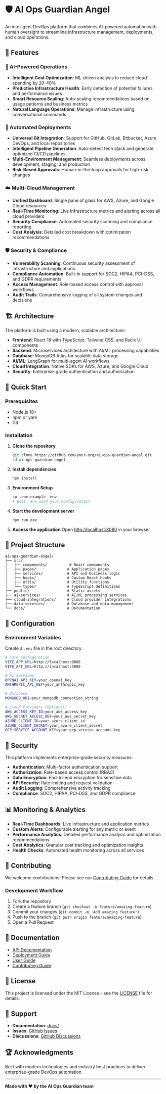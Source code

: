 # 🛡️ AI Ops Guardian Angel

An intelligent DevOps platform that combines AI-powered automation with human oversight to streamline infrastructure management, deployments, and cloud operations.

## 🎯 Features

### 🤖 AI-Powered Operations
- **Intelligent Cost Optimization**: ML-driven analysis to reduce cloud spending by 20-40%
- **Predictive Infrastructure Health**: Early detection of potential failures and performance issues
- **Smart Resource Scaling**: Auto-scaling recommendations based on usage patterns and business metrics
- **Natural Language Operations**: Manage infrastructure using conversational commands

### 🚀 Automated Deployments
- **Universal Git Integration**: Support for GitHub, GitLab, Bitbucket, Azure DevOps, and local repositories
- **Intelligent Pipeline Generation**: Auto-detect tech stack and generate optimized CI/CD pipelines
- **Multi-Environment Management**: Seamless deployments across development, staging, and production
- **Risk-Based Approvals**: Human-in-the-loop approvals for high-risk changes

### ☁️ Multi-Cloud Management
- **Unified Dashboard**: Single pane of glass for AWS, Azure, and Google Cloud resources
- **Real-Time Monitoring**: Live infrastructure metrics and alerting across all cloud providers
- **Security Compliance**: Automated security scanning and compliance reporting
- **Cost Analysis**: Detailed cost breakdown with optimization recommendations

### 🛡️ Security & Compliance
- **Vulnerability Scanning**: Continuous security assessment of infrastructure and applications
- **Compliance Automation**: Built-in support for SOC2, HIPAA, PCI-DSS, and GDPR requirements
- **Access Management**: Role-based access control with approval workflows
- **Audit Trails**: Comprehensive logging of all system changes and decisions

## 🏗️ Architecture

The platform is built using a modern, scalable architecture:

- **Frontend**: React 18 with TypeScript, Tailwind CSS, and Radix UI components
- **Backend**: Microservices architecture with AI/ML processing capabilities
- **Database**: MongoDB Atlas for scalable data storage
- **AI/ML**: LangGraph for multi-agent AI workflows
- **Cloud Integration**: Native SDKs for AWS, Azure, and Google Cloud
- **Security**: Enterprise-grade authentication and authorization

## 🚀 Quick Start

### Prerequisites
- Node.js 18+ 
- npm or yarn
- Git

### Installation

1. **Clone the repository**
   ```bash
   git clone https://github.com/your-org/ai-ops-guardian-angel.git
   cd ai-ops-guardian-angel
   ```

2. **Install dependencies**
   ```bash
   npm install
   ```

3. **Environment Setup**
   ```bash
   cp .env.example .env
   # Edit .env with your configuration
   ```

4. **Start the development server**
   ```bash
   npm run dev
   ```

5. **Access the application**
   Open [http://localhost:8080](http://localhost:8080) in your browser

## 📁 Project Structure

```
ai-ops-guardian-angel/
├── src/
│   ├── components/          # React components
│   ├── pages/              # Application pages
│   ├── services/           # API and business logic
│   ├── hooks/              # Custom React hooks
│   ├── utils/              # Utility functions
│   └── types/              # TypeScript definitions
├── public/                 # Static assets
├── ai-services/            # AI/ML processing services
├── cloud-integrations/     # Cloud provider integrations
├── data-services/          # Database and data management
└── docs/                   # Documentation
```

## 🔧 Configuration

### Environment Variables

Create a `.env` file in the root directory:

```bash
# Core Configuration
VITE_APP_URL=http://localhost:8080
VITE_API_URL=http://localhost:3000

# AI Services
OPENAI_API_KEY=your_openai_key
ANTHROPIC_API_KEY=your_anthropic_key

# Database
MONGODB_URI=your_mongodb_connection_string

# Cloud Providers (Optional)
AWS_ACCESS_KEY_ID=your_aws_access_key
AWS_SECRET_ACCESS_KEY=your_aws_secret_key
AZURE_CLIENT_ID=your_azure_client_id
AZURE_CLIENT_SECRET=your_azure_client_secret
GCP_SERVICE_ACCOUNT_KEY=your_gcp_service_account_key
```

## 🔐 Security

This platform implements enterprise-grade security measures:

- **Authentication**: Multi-factor authentication support
- **Authorization**: Role-based access control (RBAC)
- **Data Encryption**: End-to-end encryption for sensitive data
- **API Security**: Rate limiting and request validation
- **Audit Logging**: Comprehensive activity tracking
- **Compliance**: SOC2, HIPAA, PCI-DSS, and GDPR compliance

## 📊 Monitoring & Analytics

- **Real-Time Dashboards**: Live infrastructure and application metrics
- **Custom Alerts**: Configurable alerting for any metric or event
- **Performance Analytics**: Detailed performance analysis and optimization recommendations
- **Cost Analytics**: Granular cost tracking and optimization insights
- **Health Checks**: Automated health monitoring across all services

## 🤝 Contributing

We welcome contributions! Please see our [Contributing Guide](CONTRIBUTING.md) for details.

### Development Workflow

1. Fork the repository
2. Create a feature branch (`git checkout -b feature/amazing-feature`)
3. Commit your changes (`git commit -m 'Add amazing feature'`)
4. Push to the branch (`git push origin feature/amazing-feature`)
5. Open a Pull Request

## 📖 Documentation

- [API Documentation](docs/api.md)
- [Deployment Guide](docs/deployment.md)
- [User Guide](docs/user-guide.md)
- [Contributing Guide](CONTRIBUTING.md)

## 📄 License

This project is licensed under the MIT License - see the [LICENSE](LICENSE) file for details.

## 💬 Support

- **Documentation**: [docs/](docs/)
- **Issues**: [GitHub Issues](https://github.com/your-org/ai-ops-guardian-angel/issues)
- **Discussions**: [GitHub Discussions](https://github.com/your-org/ai-ops-guardian-angel/discussions)

## 🏆 Acknowledgments

Built with modern technologies and industry best practices to deliver enterprise-grade DevOps automation.

---

**Made with ❤️ by the AI Ops Guardian team**
